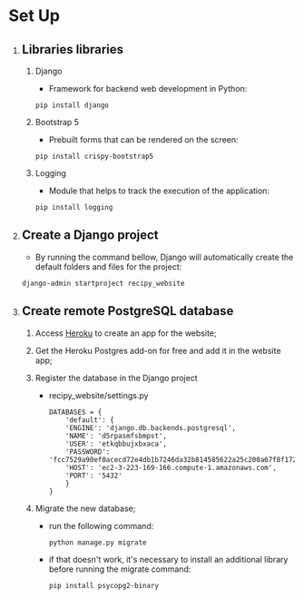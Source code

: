 # Set Up

1. ## Libraries libraries

    1. Django
        - Framework for backend web development in Python:
        ```
        pip install django
        ```

    2. Bootstrap 5
        - Prebuilt forms that can be rendered on the screen:
        ```
        pip install crispy-bootstrap5
        ```

    3. Logging
        - Module that helps to track the execution of the application:
        ```
        pip install logging
        ```


2. ## Create a Django project

    - By running the command bellow, Django will automatically create the default folders and files for the project:
    ```
    django-admin startproject recipy_website
    ```


3. ## Create remote PostgreSQL database

    1. Access [Heroku](https://dashboard.heroku.com/login) to create an app for the website;

    2. Get the Heroku Postgres add-on for free and add it in the website app;

    3. Register the database in the Django project
        - recipy_website/settings.py

            ```
            DATABASES = {
                'default': {
                'ENGINE': 'django.db.backends.postgresql',
                'NAME': 'd5rpasmfsbmpst',
                'USER': 'etkqbbujxbxaca',
                'PASSWORD': 'fcc7529a90ef0acecd72e4db1b7246da32b814585622a25c200a67f8f1729aa0',
                'HOST': 'ec2-3-223-169-166.compute-1.amazonaws.com',
                'PORT': '5432'
                }
            }
            ```

    4. Migrate the new database;
        - run the following command:
            ```
            python manage.py migrate
            ```
        
        - if that doesn't work, it's necessary to install an additional library before running the migrate command:
            ```
            pip install psycopg2-binary
            ```